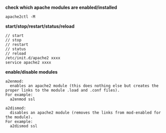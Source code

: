 **check which apache modules are enabled/installed**

    apache2ctl -M

**start/stop/restart/status/reload**

    // start
    // stop
    // restart
    // status
    // reload
    /etc/init.d/apache2 xxxx
    service apache2 xxxx
    
**enable/disable modules**

    a2enmod:
      enables an apache2 module (this does nothing else but creates the proper links to the module .load and .conf files).
    For example:
      a2enmod ssl
      
    a2dismod:
      disables an apache2 module (removes the links from mod-enabled for the module).
    For example:
      a2dismod ssl
      
    

